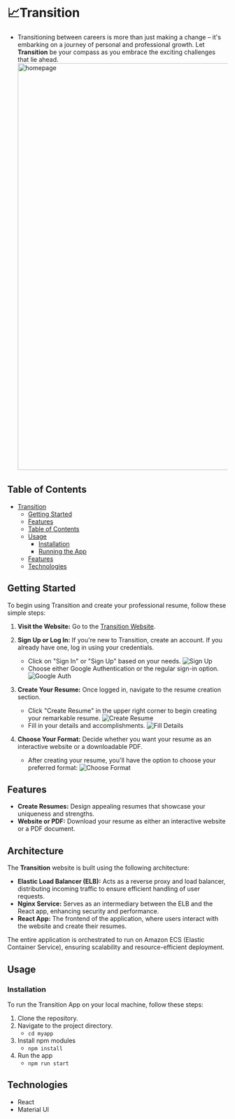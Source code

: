 # 📈Transition

- Transitioning between careers is more than just making a change – it's embarking on a journey of personal and professional growth. Let **Transition** be your compass as you embrace the exciting challenges that lie ahead.
  <img width="927" alt="homepage" src="https://github.com/tiffany831101/transition-website-page/assets/39373272/07cc27ce-9bd7-4ac8-b192-3f07c4844bbe">

## Table of Contents
- [Transition](#transition)
  - [Getting Started](#getting-started)
  - [Features](#features)
  - [Table of Contents](#table-of-contents)
  - [Usage](#usage)
    - [Installation](#installation)
    - [Running the App](#running-the-app)
  - [Features](#features-1)
  - [Technologies](#technologies)

## Getting Started

To begin using Transition and create your professional resume, follow these simple steps:

1. **Visit the Website:** Go to the [Transition Website](http://frontend-elb-753027556.us-east-1.elb.amazonaws.com/#/).
2. **Sign Up or Log In:** If you're new to Transition, create an account. If you already have one, log in using your credentials.
   - Click on "Sign In" or "Sign Up" based on your needs.
![Sign Up](https://github.com/tiffany831101/transition-website-page/assets/39373272/c09165bf-7cc9-4377-b6a1-4ce5bd6415ff)
   - Choose either Google Authentication or the regular sign-in option.
    ![Google Auth](https://github.com/tiffany831101/transition-website-page/assets/39373272/49dbbb9d-a4b0-4434-9433-76f0be32ad2e)
4. **Create Your Resume:** Once logged in, navigate to the resume creation section. 
   - Click "Create Resume" in the upper right corner to begin creating your remarkable resume.
    ![Create Resume](https://github.com/tiffany831101/transition-website-page/assets/39373272/7960c76d-b7d9-4bda-87e4-0c888b80b367)
   - Fill in your details and accomplishments.
    ![Fill Details](https://github.com/tiffany831101/transition-website-page/assets/39373272/ffc1b149-97d6-457e-af69-030c71cd3045)
  
5. **Choose Your Format:** Decide whether you want your resume as an interactive website or a downloadable PDF.
   - After creating your resume, you'll have the option to choose your preferred format: 
    ![Choose Format](https://github.com/tiffany831101/transition-website-page/assets/39373272/48cb9bea-69f3-4275-8b01-6aa69379f4e4)

## Features

- **Create Resumes:** Design appealing resumes that showcase your uniqueness and strengths.
- **Website or PDF:** Download your resume as either an interactive website or a PDF document.


## Architecture

The **Transition** website is built using the following architecture:

- **Elastic Load Balancer (ELB):** Acts as a reverse proxy and load balancer, distributing incoming traffic to ensure efficient handling of user requests.
- **Nginx Service:** Serves as an intermediary between the ELB and the React app, enhancing security and performance.
- **React App:** The frontend of the application, where users interact with the website and create their resumes.

The entire application is orchestrated to run on Amazon ECS (Elastic Container Service), ensuring scalability and resource-efficient deployment.

## Usage
### Installation

To run the Transition App on your local machine, follow these steps:

1. Clone the repository.
2. Navigate to the project directory.
   - `cd myapp`
3. Install npm modules
   - `npm install`
4. Run the app
   - `npm run start`

## Technologies
- React
- Material UI
  
